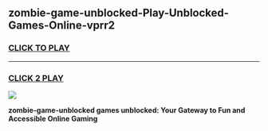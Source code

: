 
## zombie-game-unblocked-Play-Unblocked-Games-Online-vprr2
<h3>
<a href="https://premium76.site?title=zombie-game-unblocked&ref=25A">CLICK TO PLAY</a></h3>
<hr>

<h3>
<a href="https://premium76.site?title=zombie-game-unblocked&ref=25A">CLICK 2 PLAY</a>
  
</h3>

<a href="https://premium76.site?title=zombie-game-unblocked&ref=25A"><img src="https://clearcache.store/games.png"></a>


**zombie-game-unblocked games unblocked: Your Gateway to Fun and Accessible Online Gaming**
